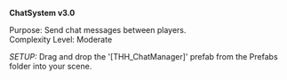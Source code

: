 **ChatSystem v3.0**

Purpose: Send chat messages between players.<br/>
Complexity Level: Moderate

*SETUP:* Drag and drop the '[THH_ChatManager]' prefab from the Prefabs folder into your scene.